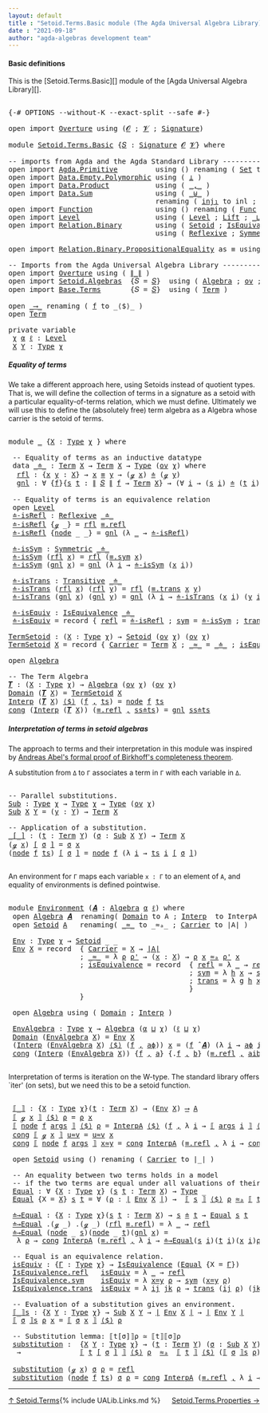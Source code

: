 ```yaml
---
layout: default
title : "Setoid.Terms.Basic module (The Agda Universal Algebra Library)"
date : "2021-09-18"
author: "agda-algebras development team"
---
```


#### <a id="basic-definitions">Basic definitions</a>

This is the [Setoid.Terms.Basic][] module of the [Agda Universal Algebra Library][].

<pre class="Agda">

<a id="314" class="Symbol">{-#</a> <a id="318" class="Keyword">OPTIONS</a> <a id="326" class="Pragma">--without-K</a> <a id="338" class="Pragma">--exact-split</a> <a id="352" class="Pragma">--safe</a> <a id="359" class="Symbol">#-}</a>

<a id="364" class="Keyword">open</a> <a id="369" class="Keyword">import</a> <a id="376" href="Overture.html" class="Module">Overture</a> <a id="385" class="Keyword">using</a> <a id="391" class="Symbol">(</a><a id="392" href="Overture.Signatures.html#645" class="Generalizable">𝓞</a> <a id="394" class="Symbol">;</a> <a id="396" href="Overture.Signatures.html#647" class="Generalizable">𝓥</a> <a id="398" class="Symbol">;</a> <a id="400" href="Overture.Signatures.html#3300" class="Function">Signature</a><a id="409" class="Symbol">)</a>

<a id="412" class="Keyword">module</a> <a id="419" href="Setoid.Terms.Basic.html" class="Module">Setoid.Terms.Basic</a> <a id="438" class="Symbol">{</a><a id="439" href="Setoid.Terms.Basic.html#439" class="Bound">𝑆</a> <a id="441" class="Symbol">:</a> <a id="443" href="Overture.Signatures.html#3300" class="Function">Signature</a> <a id="453" href="Overture.Signatures.html#645" class="Generalizable">𝓞</a> <a id="455" href="Overture.Signatures.html#647" class="Generalizable">𝓥</a><a id="456" class="Symbol">}</a> <a id="458" class="Keyword">where</a>

<a id="465" class="Comment">-- imports from Agda and the Agda Standard Library -------------------------------</a>
<a id="548" class="Keyword">open</a> <a id="553" class="Keyword">import</a> <a id="560" href="Agda.Primitive.html" class="Module">Agda.Primitive</a>         <a id="583" class="Keyword">using</a> <a id="589" class="Symbol">()</a> <a id="592" class="Keyword">renaming</a> <a id="601" class="Symbol">(</a> <a id="603" href="Agda.Primitive.html#326" class="Primitive">Set</a> <a id="607" class="Symbol">to</a> <a id="610" class="Primitive">Type</a> <a id="615" class="Symbol">)</a>
<a id="617" class="Keyword">open</a> <a id="622" class="Keyword">import</a> <a id="629" href="Data.Empty.Polymorphic.html" class="Module">Data.Empty.Polymorphic</a> <a id="652" class="Keyword">using</a> <a id="658" class="Symbol">(</a> <a id="660" href="Data.Empty.Polymorphic.html#331" class="Function">⊥</a> <a id="662" class="Symbol">)</a>
<a id="664" class="Keyword">open</a> <a id="669" class="Keyword">import</a> <a id="676" href="Data.Product.html" class="Module">Data.Product</a>           <a id="699" class="Keyword">using</a> <a id="705" class="Symbol">(</a> <a id="707" href="Agda.Builtin.Sigma.html#236" class="InductiveConstructor Operator">_,_</a> <a id="711" class="Symbol">)</a>
<a id="713" class="Keyword">open</a> <a id="718" class="Keyword">import</a> <a id="725" href="Data.Sum.html" class="Module">Data.Sum</a>               <a id="748" class="Keyword">using</a> <a id="754" class="Symbol">(</a> <a id="756" href="Data.Sum.Base.html#734" class="Datatype Operator">_⊎_</a> <a id="760" class="Symbol">)</a>
                                   <a id="797" class="Keyword">renaming</a> <a id="806" class="Symbol">(</a> <a id="808" href="Data.Sum.Base.html#784" class="InductiveConstructor">inj₁</a> <a id="813" class="Symbol">to</a> <a id="816" class="InductiveConstructor">inl</a> <a id="820" class="Symbol">;</a> <a id="822" href="Data.Sum.Base.html#809" class="InductiveConstructor">inj₂</a> <a id="827" class="Symbol">to</a> <a id="830" class="InductiveConstructor">inr</a> <a id="834" class="Symbol">)</a>
<a id="836" class="Keyword">open</a> <a id="841" class="Keyword">import</a> <a id="848" href="Function.html" class="Module">Function</a>               <a id="871" class="Keyword">using</a> <a id="877" class="Symbol">()</a> <a id="880" class="Keyword">renaming</a> <a id="889" class="Symbol">(</a> <a id="891" href="Function.Bundles.html#1868" class="Record">Func</a> <a id="896" class="Symbol">to</a> <a id="899" class="Record">_⟶_</a> <a id="903" class="Symbol">)</a>
<a id="905" class="Keyword">open</a> <a id="910" class="Keyword">import</a> <a id="917" href="Level.html" class="Module">Level</a>                  <a id="940" class="Keyword">using</a> <a id="946" class="Symbol">(</a> <a id="948" href="Agda.Primitive.html#597" class="Postulate">Level</a> <a id="954" class="Symbol">;</a> <a id="956" href="Level.html#400" class="Record">Lift</a> <a id="961" class="Symbol">;</a> <a id="963" href="Agda.Primitive.html#810" class="Primitive Operator">_⊔_</a> <a id="967" class="Symbol">)</a>
<a id="969" class="Keyword">open</a> <a id="974" class="Keyword">import</a> <a id="981" href="Relation.Binary.html" class="Module">Relation.Binary</a>        <a id="1004" class="Keyword">using</a> <a id="1010" class="Symbol">(</a> <a id="1012" href="Relation.Binary.Bundles.html#1009" class="Record">Setoid</a> <a id="1019" class="Symbol">;</a> <a id="1021" href="Relation.Binary.Structures.html#1522" class="Record">IsEquivalence</a> <a id="1035" class="Symbol">)</a>
                                   <a id="1072" class="Keyword">using</a> <a id="1078" class="Symbol">(</a> <a id="1080" href="Relation.Binary.Definitions.html#1339" class="Function">Reflexive</a> <a id="1090" class="Symbol">;</a> <a id="1092" href="Relation.Binary.Definitions.html#1498" class="Function">Symmetric</a> <a id="1102" class="Symbol">;</a> <a id="1104" href="Relation.Binary.Definitions.html#1978" class="Function">Transitive</a> <a id="1115" class="Symbol">)</a>

<a id="1118" class="Keyword">open</a> <a id="1123" class="Keyword">import</a> <a id="1130" href="Relation.Binary.PropositionalEquality.html" class="Module">Relation.Binary.PropositionalEquality</a> <a id="1168" class="Symbol">as</a> <a id="1171" class="Module">≡</a> <a id="1173" class="Keyword">using</a> <a id="1179" class="Symbol">(</a> <a id="1181" href="Agda.Builtin.Equality.html#151" class="Datatype Operator">_≡_</a> <a id="1185" class="Symbol">)</a>

<a id="1188" class="Comment">-- Imports from the Agda Universal Algebra Library -------------------------------</a>
<a id="1271" class="Keyword">open</a> <a id="1276" class="Keyword">import</a> <a id="1283" href="Overture.html" class="Module">Overture</a> <a id="1292" class="Keyword">using</a> <a id="1298" class="Symbol">(</a> <a id="1300" href="Overture.Basic.html#4364" class="Function Operator">∥_∥</a> <a id="1304" class="Symbol">)</a>
<a id="1306" class="Keyword">open</a> <a id="1311" class="Keyword">import</a> <a id="1318" href="Setoid.Algebras.html" class="Module">Setoid.Algebras</a>  <a id="1335" class="Symbol">{</a><a id="1336" class="Argument">𝑆</a> <a id="1338" class="Symbol">=</a> <a id="1340" href="Setoid.Terms.Basic.html#439" class="Bound">𝑆</a><a id="1341" class="Symbol">}</a>  <a id="1344" class="Keyword">using</a> <a id="1350" class="Symbol">(</a> <a id="1352" href="Setoid.Algebras.Basic.html#2837" class="Record">Algebra</a> <a id="1360" class="Symbol">;</a> <a id="1362" href="Setoid.Algebras.Basic.html#1068" class="Function">ov</a> <a id="1365" class="Symbol">;</a> <a id="1367" href="Setoid.Algebras.Basic.html#3776" class="Function Operator">_̂_</a><a id="1370" class="Symbol">)</a>
<a id="1372" class="Keyword">open</a> <a id="1377" class="Keyword">import</a> <a id="1384" href="Base.Terms.html" class="Module">Base.Terms</a>       <a id="1401" class="Symbol">{</a><a id="1402" class="Argument">𝑆</a> <a id="1404" class="Symbol">=</a> <a id="1406" href="Setoid.Terms.Basic.html#439" class="Bound">𝑆</a><a id="1407" class="Symbol">}</a>  <a id="1410" class="Keyword">using</a> <a id="1416" class="Symbol">(</a> <a id="1418" href="Base.Terms.Basic.html#2087" class="Datatype">Term</a> <a id="1423" class="Symbol">)</a>

<a id="1426" class="Keyword">open</a> <a id="1431" href="Setoid.Terms.Basic.html#899" class="Module">_⟶_</a> <a id="1435" class="Keyword">renaming</a> <a id="1444" class="Symbol">(</a> <a id="1446" href="Function.Bundles.html#1919" class="Field">f</a> <a id="1448" class="Symbol">to</a> <a id="1451" class="Field">_⟨$⟩_</a> <a id="1457" class="Symbol">)</a>
<a id="1459" class="Keyword">open</a> <a id="1464" href="Base.Terms.Basic.html#2087" class="Module">Term</a>

<a id="1470" class="Keyword">private</a> <a id="1478" class="Keyword">variable</a>
 <a id="1488" href="Setoid.Terms.Basic.html#1488" class="Generalizable">χ</a> <a id="1490" href="Setoid.Terms.Basic.html#1490" class="Generalizable">α</a> <a id="1492" href="Setoid.Terms.Basic.html#1492" class="Generalizable">ℓ</a> <a id="1494" class="Symbol">:</a> <a id="1496" href="Agda.Primitive.html#597" class="Postulate">Level</a>
 <a id="1503" href="Setoid.Terms.Basic.html#1503" class="Generalizable">X</a> <a id="1505" href="Setoid.Terms.Basic.html#1505" class="Generalizable">Y</a> <a id="1507" class="Symbol">:</a> <a id="1509" href="Setoid.Terms.Basic.html#610" class="Primitive">Type</a> <a id="1514" href="Setoid.Terms.Basic.html#1488" class="Generalizable">χ</a>
</pre>

##### <a id="equality-of-terms">Equality of terms</a>

We take a different approach here, using Setoids instead of quotient types.
That is, we will define the collection of terms in a signature as a setoid
with a particular equality-of-terms relation, which we must define.
Ultimately we will use this to define the (absolutely free) term algebra
as a Algebra whose carrier is the setoid of terms.

<pre class="Agda">

<a id="1941" class="Keyword">module</a> <a id="1948" href="Setoid.Terms.Basic.html#1948" class="Module">_</a> <a id="1950" class="Symbol">{</a><a id="1951" href="Setoid.Terms.Basic.html#1951" class="Bound">X</a> <a id="1953" class="Symbol">:</a> <a id="1955" href="Setoid.Terms.Basic.html#610" class="Primitive">Type</a> <a id="1960" href="Setoid.Terms.Basic.html#1488" class="Generalizable">χ</a> <a id="1962" class="Symbol">}</a> <a id="1964" class="Keyword">where</a>

 <a id="1972" class="Comment">-- Equality of terms as an inductive datatype</a>
 <a id="2019" class="Keyword">data</a> <a id="2024" href="Setoid.Terms.Basic.html#2024" class="Datatype Operator">_≐_</a> <a id="2028" class="Symbol">:</a> <a id="2030" href="Base.Terms.Basic.html#2087" class="Datatype">Term</a> <a id="2035" href="Setoid.Terms.Basic.html#1951" class="Bound">X</a> <a id="2037" class="Symbol">→</a> <a id="2039" href="Base.Terms.Basic.html#2087" class="Datatype">Term</a> <a id="2044" href="Setoid.Terms.Basic.html#1951" class="Bound">X</a> <a id="2046" class="Symbol">→</a> <a id="2048" href="Setoid.Terms.Basic.html#610" class="Primitive">Type</a> <a id="2053" class="Symbol">(</a><a id="2054" href="Setoid.Algebras.Basic.html#1068" class="Function">ov</a> <a id="2057" href="Setoid.Terms.Basic.html#1960" class="Bound">χ</a><a id="2058" class="Symbol">)</a> <a id="2060" class="Keyword">where</a>
  <a id="2068" href="Setoid.Terms.Basic.html#2068" class="InductiveConstructor">rfl</a> <a id="2072" class="Symbol">:</a> <a id="2074" class="Symbol">{</a><a id="2075" href="Setoid.Terms.Basic.html#2075" class="Bound">x</a> <a id="2077" href="Setoid.Terms.Basic.html#2077" class="Bound">y</a> <a id="2079" class="Symbol">:</a> <a id="2081" href="Setoid.Terms.Basic.html#1951" class="Bound">X</a><a id="2082" class="Symbol">}</a> <a id="2084" class="Symbol">→</a> <a id="2086" href="Setoid.Terms.Basic.html#2075" class="Bound">x</a> <a id="2088" href="Agda.Builtin.Equality.html#151" class="Datatype Operator">≡</a> <a id="2090" href="Setoid.Terms.Basic.html#2077" class="Bound">y</a> <a id="2092" class="Symbol">→</a> <a id="2094" class="Symbol">(</a><a id="2095" href="Base.Terms.Basic.html#2128" class="InductiveConstructor">ℊ</a> <a id="2097" href="Setoid.Terms.Basic.html#2075" class="Bound">x</a><a id="2098" class="Symbol">)</a> <a id="2100" href="Setoid.Terms.Basic.html#2024" class="Datatype Operator">≐</a> <a id="2102" class="Symbol">(</a><a id="2103" href="Base.Terms.Basic.html#2128" class="InductiveConstructor">ℊ</a> <a id="2105" href="Setoid.Terms.Basic.html#2077" class="Bound">y</a><a id="2106" class="Symbol">)</a>
  <a id="2110" href="Setoid.Terms.Basic.html#2110" class="InductiveConstructor">gnl</a> <a id="2114" class="Symbol">:</a> <a id="2116" class="Symbol">∀</a> <a id="2118" class="Symbol">{</a><a id="2119" href="Setoid.Terms.Basic.html#2119" class="Bound">f</a><a id="2120" class="Symbol">}{</a><a id="2122" href="Setoid.Terms.Basic.html#2122" class="Bound">s</a> <a id="2124" href="Setoid.Terms.Basic.html#2124" class="Bound">t</a> <a id="2126" class="Symbol">:</a> <a id="2128" href="Overture.Basic.html#4364" class="Function Operator">∥</a> <a id="2130" href="Setoid.Terms.Basic.html#439" class="Bound">𝑆</a> <a id="2132" href="Overture.Basic.html#4364" class="Function Operator">∥</a> <a id="2134" href="Setoid.Terms.Basic.html#2119" class="Bound">f</a> <a id="2136" class="Symbol">→</a> <a id="2138" href="Base.Terms.Basic.html#2087" class="Datatype">Term</a> <a id="2143" href="Setoid.Terms.Basic.html#1951" class="Bound">X</a><a id="2144" class="Symbol">}</a> <a id="2146" class="Symbol">→</a> <a id="2148" class="Symbol">(∀</a> <a id="2151" href="Setoid.Terms.Basic.html#2151" class="Bound">i</a> <a id="2153" class="Symbol">→</a> <a id="2155" class="Symbol">(</a><a id="2156" href="Setoid.Terms.Basic.html#2122" class="Bound">s</a> <a id="2158" href="Setoid.Terms.Basic.html#2151" class="Bound">i</a><a id="2159" class="Symbol">)</a> <a id="2161" href="Setoid.Terms.Basic.html#2024" class="Datatype Operator">≐</a> <a id="2163" class="Symbol">(</a><a id="2164" href="Setoid.Terms.Basic.html#2124" class="Bound">t</a> <a id="2166" href="Setoid.Terms.Basic.html#2151" class="Bound">i</a><a id="2167" class="Symbol">))</a> <a id="2170" class="Symbol">→</a> <a id="2172" class="Symbol">(</a><a id="2173" href="Base.Terms.Basic.html#2170" class="InductiveConstructor">node</a> <a id="2178" href="Setoid.Terms.Basic.html#2119" class="Bound">f</a> <a id="2180" href="Setoid.Terms.Basic.html#2122" class="Bound">s</a><a id="2181" class="Symbol">)</a> <a id="2183" href="Setoid.Terms.Basic.html#2024" class="Datatype Operator">≐</a> <a id="2185" class="Symbol">(</a><a id="2186" href="Base.Terms.Basic.html#2170" class="InductiveConstructor">node</a> <a id="2191" href="Setoid.Terms.Basic.html#2119" class="Bound">f</a> <a id="2193" href="Setoid.Terms.Basic.html#2124" class="Bound">t</a><a id="2194" class="Symbol">)</a>

 <a id="2198" class="Comment">-- Equality of terms is an equivalence relation</a>
 <a id="2247" class="Keyword">open</a> <a id="2252" href="Level.html" class="Module">Level</a>
 <a id="2259" href="Setoid.Terms.Basic.html#2259" class="Function">≐-isRefl</a> <a id="2268" class="Symbol">:</a> <a id="2270" href="Relation.Binary.Definitions.html#1339" class="Function">Reflexive</a> <a id="2280" href="Setoid.Terms.Basic.html#2024" class="Datatype Operator">_≐_</a>
 <a id="2285" href="Setoid.Terms.Basic.html#2259" class="Function">≐-isRefl</a> <a id="2294" class="Symbol">{</a><a id="2295" href="Base.Terms.Basic.html#2128" class="InductiveConstructor">ℊ</a> <a id="2297" class="Symbol">_}</a> <a id="2300" class="Symbol">=</a> <a id="2302" href="Setoid.Terms.Basic.html#2068" class="InductiveConstructor">rfl</a> <a id="2306" href="Agda.Builtin.Equality.html#208" class="InductiveConstructor">≡.refl</a>
 <a id="2314" href="Setoid.Terms.Basic.html#2259" class="Function">≐-isRefl</a> <a id="2323" class="Symbol">{</a><a id="2324" href="Base.Terms.Basic.html#2170" class="InductiveConstructor">node</a> <a id="2329" class="Symbol">_</a> <a id="2331" class="Symbol">_}</a> <a id="2334" class="Symbol">=</a> <a id="2336" href="Setoid.Terms.Basic.html#2110" class="InductiveConstructor">gnl</a> <a id="2340" class="Symbol">(λ</a> <a id="2343" href="Setoid.Terms.Basic.html#2343" class="Bound">_</a> <a id="2345" class="Symbol">→</a> <a id="2347" href="Setoid.Terms.Basic.html#2259" class="Function">≐-isRefl</a><a id="2355" class="Symbol">)</a>

 <a id="2359" href="Setoid.Terms.Basic.html#2359" class="Function">≐-isSym</a> <a id="2367" class="Symbol">:</a> <a id="2369" href="Relation.Binary.Definitions.html#1498" class="Function">Symmetric</a> <a id="2379" href="Setoid.Terms.Basic.html#2024" class="Datatype Operator">_≐_</a>
 <a id="2384" href="Setoid.Terms.Basic.html#2359" class="Function">≐-isSym</a> <a id="2392" class="Symbol">(</a><a id="2393" href="Setoid.Terms.Basic.html#2068" class="InductiveConstructor">rfl</a> <a id="2397" href="Setoid.Terms.Basic.html#2397" class="Bound">x</a><a id="2398" class="Symbol">)</a> <a id="2400" class="Symbol">=</a> <a id="2402" href="Setoid.Terms.Basic.html#2068" class="InductiveConstructor">rfl</a> <a id="2406" class="Symbol">(</a><a id="2407" href="Relation.Binary.PropositionalEquality.Core.html#1684" class="Function">≡.sym</a> <a id="2413" href="Setoid.Terms.Basic.html#2397" class="Bound">x</a><a id="2414" class="Symbol">)</a>
 <a id="2417" href="Setoid.Terms.Basic.html#2359" class="Function">≐-isSym</a> <a id="2425" class="Symbol">(</a><a id="2426" href="Setoid.Terms.Basic.html#2110" class="InductiveConstructor">gnl</a> <a id="2430" href="Setoid.Terms.Basic.html#2430" class="Bound">x</a><a id="2431" class="Symbol">)</a> <a id="2433" class="Symbol">=</a> <a id="2435" href="Setoid.Terms.Basic.html#2110" class="InductiveConstructor">gnl</a> <a id="2439" class="Symbol">(λ</a> <a id="2442" href="Setoid.Terms.Basic.html#2442" class="Bound">i</a> <a id="2444" class="Symbol">→</a> <a id="2446" href="Setoid.Terms.Basic.html#2359" class="Function">≐-isSym</a> <a id="2454" class="Symbol">(</a><a id="2455" href="Setoid.Terms.Basic.html#2430" class="Bound">x</a> <a id="2457" href="Setoid.Terms.Basic.html#2442" class="Bound">i</a><a id="2458" class="Symbol">))</a>

 <a id="2463" href="Setoid.Terms.Basic.html#2463" class="Function">≐-isTrans</a> <a id="2473" class="Symbol">:</a> <a id="2475" href="Relation.Binary.Definitions.html#1978" class="Function">Transitive</a> <a id="2486" href="Setoid.Terms.Basic.html#2024" class="Datatype Operator">_≐_</a>
 <a id="2491" href="Setoid.Terms.Basic.html#2463" class="Function">≐-isTrans</a> <a id="2501" class="Symbol">(</a><a id="2502" href="Setoid.Terms.Basic.html#2068" class="InductiveConstructor">rfl</a> <a id="2506" href="Setoid.Terms.Basic.html#2506" class="Bound">x</a><a id="2507" class="Symbol">)</a> <a id="2509" class="Symbol">(</a><a id="2510" href="Setoid.Terms.Basic.html#2068" class="InductiveConstructor">rfl</a> <a id="2514" href="Setoid.Terms.Basic.html#2514" class="Bound">y</a><a id="2515" class="Symbol">)</a> <a id="2517" class="Symbol">=</a> <a id="2519" href="Setoid.Terms.Basic.html#2068" class="InductiveConstructor">rfl</a> <a id="2523" class="Symbol">(</a><a id="2524" href="Relation.Binary.PropositionalEquality.Core.html#1729" class="Function">≡.trans</a> <a id="2532" href="Setoid.Terms.Basic.html#2506" class="Bound">x</a> <a id="2534" href="Setoid.Terms.Basic.html#2514" class="Bound">y</a><a id="2535" class="Symbol">)</a>
 <a id="2538" href="Setoid.Terms.Basic.html#2463" class="Function">≐-isTrans</a> <a id="2548" class="Symbol">(</a><a id="2549" href="Setoid.Terms.Basic.html#2110" class="InductiveConstructor">gnl</a> <a id="2553" href="Setoid.Terms.Basic.html#2553" class="Bound">x</a><a id="2554" class="Symbol">)</a> <a id="2556" class="Symbol">(</a><a id="2557" href="Setoid.Terms.Basic.html#2110" class="InductiveConstructor">gnl</a> <a id="2561" href="Setoid.Terms.Basic.html#2561" class="Bound">y</a><a id="2562" class="Symbol">)</a> <a id="2564" class="Symbol">=</a> <a id="2566" href="Setoid.Terms.Basic.html#2110" class="InductiveConstructor">gnl</a> <a id="2570" class="Symbol">(λ</a> <a id="2573" href="Setoid.Terms.Basic.html#2573" class="Bound">i</a> <a id="2575" class="Symbol">→</a> <a id="2577" href="Setoid.Terms.Basic.html#2463" class="Function">≐-isTrans</a> <a id="2587" class="Symbol">(</a><a id="2588" href="Setoid.Terms.Basic.html#2553" class="Bound">x</a> <a id="2590" href="Setoid.Terms.Basic.html#2573" class="Bound">i</a><a id="2591" class="Symbol">)</a> <a id="2593" class="Symbol">(</a><a id="2594" href="Setoid.Terms.Basic.html#2561" class="Bound">y</a> <a id="2596" href="Setoid.Terms.Basic.html#2573" class="Bound">i</a><a id="2597" class="Symbol">))</a>

 <a id="2602" href="Setoid.Terms.Basic.html#2602" class="Function">≐-isEquiv</a> <a id="2612" class="Symbol">:</a> <a id="2614" href="Relation.Binary.Structures.html#1522" class="Record">IsEquivalence</a> <a id="2628" href="Setoid.Terms.Basic.html#2024" class="Datatype Operator">_≐_</a>
 <a id="2633" href="Setoid.Terms.Basic.html#2602" class="Function">≐-isEquiv</a> <a id="2643" class="Symbol">=</a> <a id="2645" class="Keyword">record</a> <a id="2652" class="Symbol">{</a> <a id="2654" href="Relation.Binary.Structures.html#1568" class="Field">refl</a> <a id="2659" class="Symbol">=</a> <a id="2661" href="Setoid.Terms.Basic.html#2259" class="Function">≐-isRefl</a> <a id="2670" class="Symbol">;</a> <a id="2672" href="Relation.Binary.Structures.html#1594" class="Field">sym</a> <a id="2676" class="Symbol">=</a> <a id="2678" href="Setoid.Terms.Basic.html#2359" class="Function">≐-isSym</a> <a id="2686" class="Symbol">;</a> <a id="2688" href="Relation.Binary.Structures.html#1620" class="Field">trans</a> <a id="2694" class="Symbol">=</a> <a id="2696" href="Setoid.Terms.Basic.html#2463" class="Function">≐-isTrans</a> <a id="2706" class="Symbol">}</a>

<a id="TermSetoid"></a><a id="2709" href="Setoid.Terms.Basic.html#2709" class="Function">TermSetoid</a> <a id="2720" class="Symbol">:</a> <a id="2722" class="Symbol">(</a><a id="2723" href="Setoid.Terms.Basic.html#2723" class="Bound">X</a> <a id="2725" class="Symbol">:</a> <a id="2727" href="Setoid.Terms.Basic.html#610" class="Primitive">Type</a> <a id="2732" href="Setoid.Terms.Basic.html#1488" class="Generalizable">χ</a><a id="2733" class="Symbol">)</a> <a id="2735" class="Symbol">→</a> <a id="2737" href="Relation.Binary.Bundles.html#1009" class="Record">Setoid</a> <a id="2744" class="Symbol">(</a><a id="2745" href="Setoid.Algebras.Basic.html#1068" class="Function">ov</a> <a id="2748" href="Setoid.Terms.Basic.html#1488" class="Generalizable">χ</a><a id="2749" class="Symbol">)</a> <a id="2751" class="Symbol">(</a><a id="2752" href="Setoid.Algebras.Basic.html#1068" class="Function">ov</a> <a id="2755" href="Setoid.Terms.Basic.html#1488" class="Generalizable">χ</a><a id="2756" class="Symbol">)</a>
<a id="2758" href="Setoid.Terms.Basic.html#2709" class="Function">TermSetoid</a> <a id="2769" href="Setoid.Terms.Basic.html#2769" class="Bound">X</a> <a id="2771" class="Symbol">=</a> <a id="2773" class="Keyword">record</a> <a id="2780" class="Symbol">{</a> <a id="2782" href="Relation.Binary.Bundles.html#1072" class="Field">Carrier</a> <a id="2790" class="Symbol">=</a> <a id="2792" href="Base.Terms.Basic.html#2087" class="Datatype">Term</a> <a id="2797" href="Setoid.Terms.Basic.html#2769" class="Bound">X</a> <a id="2799" class="Symbol">;</a> <a id="2801" href="Relation.Binary.Bundles.html#1098" class="Field Operator">_≈_</a> <a id="2805" class="Symbol">=</a> <a id="2807" href="Setoid.Terms.Basic.html#2024" class="Datatype Operator">_≐_</a> <a id="2811" class="Symbol">;</a> <a id="2813" href="Relation.Binary.Bundles.html#1132" class="Field">isEquivalence</a> <a id="2827" class="Symbol">=</a> <a id="2829" href="Setoid.Terms.Basic.html#2602" class="Function">≐-isEquiv</a> <a id="2839" class="Symbol">}</a>

<a id="2842" class="Keyword">open</a> <a id="2847" href="Setoid.Algebras.Basic.html#2837" class="Module">Algebra</a>

<a id="2856" class="Comment">-- The Term Algebra</a>
<a id="𝑻"></a><a id="2876" href="Setoid.Terms.Basic.html#2876" class="Function">𝑻</a> <a id="2878" class="Symbol">:</a> <a id="2880" class="Symbol">(</a><a id="2881" href="Setoid.Terms.Basic.html#2881" class="Bound">X</a> <a id="2883" class="Symbol">:</a> <a id="2885" href="Setoid.Terms.Basic.html#610" class="Primitive">Type</a> <a id="2890" href="Setoid.Terms.Basic.html#1488" class="Generalizable">χ</a><a id="2891" class="Symbol">)</a> <a id="2893" class="Symbol">→</a> <a id="2895" href="Setoid.Algebras.Basic.html#2837" class="Record">Algebra</a> <a id="2903" class="Symbol">(</a><a id="2904" href="Setoid.Algebras.Basic.html#1068" class="Function">ov</a> <a id="2907" href="Setoid.Terms.Basic.html#1488" class="Generalizable">χ</a><a id="2908" class="Symbol">)</a> <a id="2910" class="Symbol">(</a><a id="2911" href="Setoid.Algebras.Basic.html#1068" class="Function">ov</a> <a id="2914" href="Setoid.Terms.Basic.html#1488" class="Generalizable">χ</a><a id="2915" class="Symbol">)</a>
<a id="2917" href="Setoid.Algebras.Basic.html#2894" class="Field">Domain</a> <a id="2924" class="Symbol">(</a><a id="2925" href="Setoid.Terms.Basic.html#2876" class="Function">𝑻</a> <a id="2927" href="Setoid.Terms.Basic.html#2927" class="Bound">X</a><a id="2928" class="Symbol">)</a> <a id="2930" class="Symbol">=</a> <a id="2932" href="Setoid.Terms.Basic.html#2709" class="Function">TermSetoid</a> <a id="2943" href="Setoid.Terms.Basic.html#2927" class="Bound">X</a>
<a id="2945" href="Setoid.Algebras.Basic.html#2916" class="Field">Interp</a> <a id="2952" class="Symbol">(</a><a id="2953" href="Setoid.Terms.Basic.html#2876" class="Function">𝑻</a> <a id="2955" href="Setoid.Terms.Basic.html#2955" class="Bound">X</a><a id="2956" class="Symbol">)</a> <a id="2958" href="Setoid.Terms.Basic.html#1451" class="Field Operator">⟨$⟩</a> <a id="2962" class="Symbol">(</a><a id="2963" href="Setoid.Terms.Basic.html#2963" class="Bound">f</a> <a id="2965" href="Agda.Builtin.Sigma.html#236" class="InductiveConstructor Operator">,</a> <a id="2967" href="Setoid.Terms.Basic.html#2967" class="Bound">ts</a><a id="2969" class="Symbol">)</a> <a id="2971" class="Symbol">=</a> <a id="2973" href="Base.Terms.Basic.html#2170" class="InductiveConstructor">node</a> <a id="2978" href="Setoid.Terms.Basic.html#2963" class="Bound">f</a> <a id="2980" href="Setoid.Terms.Basic.html#2967" class="Bound">ts</a>
<a id="2983" href="Function.Bundles.html#1938" class="Field">cong</a> <a id="2988" class="Symbol">(</a><a id="2989" href="Setoid.Algebras.Basic.html#2916" class="Field">Interp</a> <a id="2996" class="Symbol">(</a><a id="2997" href="Setoid.Terms.Basic.html#2876" class="Function">𝑻</a> <a id="2999" href="Setoid.Terms.Basic.html#2999" class="Bound">X</a><a id="3000" class="Symbol">))</a> <a id="3003" class="Symbol">(</a><a id="3004" href="Agda.Builtin.Equality.html#208" class="InductiveConstructor">≡.refl</a> <a id="3011" href="Agda.Builtin.Sigma.html#236" class="InductiveConstructor Operator">,</a> <a id="3013" href="Setoid.Terms.Basic.html#3013" class="Bound">ss≐ts</a><a id="3018" class="Symbol">)</a> <a id="3020" class="Symbol">=</a> <a id="3022" href="Setoid.Terms.Basic.html#2110" class="InductiveConstructor">gnl</a> <a id="3026" href="Setoid.Terms.Basic.html#3013" class="Bound">ss≐ts</a>
</pre>


##### <a id="interpretation-of-terms-in-setoid-algebras">Interpretation of terms in setoid algebras</a>

The approach to terms and their interpretation in this module was inspired by
[Andreas Abel's formal proof of Birkhoff's completeness theorem](http://www.cse.chalmers.se/~abela/agda/MultiSortedAlgebra.pdf).

A substitution from `Δ` to `Γ` associates a term in `Γ` with each variable in `Δ`.

<pre class="Agda">

<a id="3456" class="Comment">-- Parallel substitutions.</a>
<a id="Sub"></a><a id="3483" href="Setoid.Terms.Basic.html#3483" class="Function">Sub</a> <a id="3487" class="Symbol">:</a> <a id="3489" href="Setoid.Terms.Basic.html#610" class="Primitive">Type</a> <a id="3494" href="Setoid.Terms.Basic.html#1488" class="Generalizable">χ</a> <a id="3496" class="Symbol">→</a> <a id="3498" href="Setoid.Terms.Basic.html#610" class="Primitive">Type</a> <a id="3503" href="Setoid.Terms.Basic.html#1488" class="Generalizable">χ</a> <a id="3505" class="Symbol">→</a> <a id="3507" href="Setoid.Terms.Basic.html#610" class="Primitive">Type</a> <a id="3512" class="Symbol">(</a><a id="3513" href="Setoid.Algebras.Basic.html#1068" class="Function">ov</a> <a id="3516" href="Setoid.Terms.Basic.html#1488" class="Generalizable">χ</a><a id="3517" class="Symbol">)</a>
<a id="3519" href="Setoid.Terms.Basic.html#3483" class="Function">Sub</a> <a id="3523" href="Setoid.Terms.Basic.html#3523" class="Bound">X</a> <a id="3525" href="Setoid.Terms.Basic.html#3525" class="Bound">Y</a> <a id="3527" class="Symbol">=</a> <a id="3529" class="Symbol">(</a><a id="3530" href="Setoid.Terms.Basic.html#3530" class="Bound">y</a> <a id="3532" class="Symbol">:</a> <a id="3534" href="Setoid.Terms.Basic.html#3525" class="Bound">Y</a><a id="3535" class="Symbol">)</a> <a id="3537" class="Symbol">→</a> <a id="3539" href="Base.Terms.Basic.html#2087" class="Datatype">Term</a> <a id="3544" href="Setoid.Terms.Basic.html#3523" class="Bound">X</a>

<a id="3547" class="Comment">-- Application of a substitution.</a>
<a id="_[_]"></a><a id="3581" href="Setoid.Terms.Basic.html#3581" class="Function Operator">_[_]</a> <a id="3586" class="Symbol">:</a> <a id="3588" class="Symbol">(</a><a id="3589" href="Setoid.Terms.Basic.html#3589" class="Bound">t</a> <a id="3591" class="Symbol">:</a> <a id="3593" href="Base.Terms.Basic.html#2087" class="Datatype">Term</a> <a id="3598" href="Setoid.Terms.Basic.html#1505" class="Generalizable">Y</a><a id="3599" class="Symbol">)</a> <a id="3601" class="Symbol">(</a><a id="3602" href="Setoid.Terms.Basic.html#3602" class="Bound">σ</a> <a id="3604" class="Symbol">:</a> <a id="3606" href="Setoid.Terms.Basic.html#3483" class="Function">Sub</a> <a id="3610" href="Setoid.Terms.Basic.html#1503" class="Generalizable">X</a> <a id="3612" href="Setoid.Terms.Basic.html#1505" class="Generalizable">Y</a><a id="3613" class="Symbol">)</a> <a id="3615" class="Symbol">→</a> <a id="3617" href="Base.Terms.Basic.html#2087" class="Datatype">Term</a> <a id="3622" href="Setoid.Terms.Basic.html#1503" class="Generalizable">X</a>
<a id="3624" class="Symbol">(</a><a id="3625" href="Base.Terms.Basic.html#2128" class="InductiveConstructor">ℊ</a> <a id="3627" href="Setoid.Terms.Basic.html#3627" class="Bound">x</a><a id="3628" class="Symbol">)</a> <a id="3630" href="Setoid.Terms.Basic.html#3581" class="Function Operator">[</a> <a id="3632" href="Setoid.Terms.Basic.html#3632" class="Bound">σ</a> <a id="3634" href="Setoid.Terms.Basic.html#3581" class="Function Operator">]</a> <a id="3636" class="Symbol">=</a> <a id="3638" href="Setoid.Terms.Basic.html#3632" class="Bound">σ</a> <a id="3640" href="Setoid.Terms.Basic.html#3627" class="Bound">x</a>
<a id="3642" class="Symbol">(</a><a id="3643" href="Base.Terms.Basic.html#2170" class="InductiveConstructor">node</a> <a id="3648" href="Setoid.Terms.Basic.html#3648" class="Bound">f</a> <a id="3650" href="Setoid.Terms.Basic.html#3650" class="Bound">ts</a><a id="3652" class="Symbol">)</a> <a id="3654" href="Setoid.Terms.Basic.html#3581" class="Function Operator">[</a> <a id="3656" href="Setoid.Terms.Basic.html#3656" class="Bound">σ</a> <a id="3658" href="Setoid.Terms.Basic.html#3581" class="Function Operator">]</a> <a id="3660" class="Symbol">=</a> <a id="3662" href="Base.Terms.Basic.html#2170" class="InductiveConstructor">node</a> <a id="3667" href="Setoid.Terms.Basic.html#3648" class="Bound">f</a> <a id="3669" class="Symbol">(λ</a> <a id="3672" href="Setoid.Terms.Basic.html#3672" class="Bound">i</a> <a id="3674" class="Symbol">→</a> <a id="3676" href="Setoid.Terms.Basic.html#3650" class="Bound">ts</a> <a id="3679" href="Setoid.Terms.Basic.html#3672" class="Bound">i</a> <a id="3681" href="Setoid.Terms.Basic.html#3581" class="Function Operator">[</a> <a id="3683" href="Setoid.Terms.Basic.html#3656" class="Bound">σ</a> <a id="3685" href="Setoid.Terms.Basic.html#3581" class="Function Operator">]</a><a id="3686" class="Symbol">)</a>

</pre>

An environment for `Γ` maps each variable `x : Γ` to an element of `A`, and equality of environments is defined pointwise.

<pre class="Agda">

<a id="3839" class="Keyword">module</a> <a id="Environment"></a><a id="3846" href="Setoid.Terms.Basic.html#3846" class="Module">Environment</a> <a id="3858" class="Symbol">(</a><a id="3859" href="Setoid.Terms.Basic.html#3859" class="Bound">𝑨</a> <a id="3861" class="Symbol">:</a> <a id="3863" href="Setoid.Algebras.Basic.html#2837" class="Record">Algebra</a> <a id="3871" href="Setoid.Terms.Basic.html#1490" class="Generalizable">α</a> <a id="3873" href="Setoid.Terms.Basic.html#1492" class="Generalizable">ℓ</a><a id="3874" class="Symbol">)</a> <a id="3876" class="Keyword">where</a>
 <a id="3883" class="Keyword">open</a> <a id="3888" href="Setoid.Algebras.Basic.html#2837" class="Module">Algebra</a> <a id="3896" href="Setoid.Terms.Basic.html#3859" class="Bound">𝑨</a>  <a id="3899" class="Keyword">renaming</a><a id="3907" class="Symbol">(</a> <a id="3909" href="Setoid.Algebras.Basic.html#2894" class="Field">Domain</a> <a id="3916" class="Symbol">to</a> <a id="3919" class="Field">A</a> <a id="3921" class="Symbol">;</a> <a id="3923" href="Setoid.Algebras.Basic.html#2916" class="Field">Interp</a>  <a id="3931" class="Symbol">to</a> <a id="3934" class="Field">InterpA</a> <a id="3942" class="Symbol">)</a>  <a id="3945" class="Keyword">using</a><a id="3950" class="Symbol">()</a>
 <a id="3954" class="Keyword">open</a> <a id="3959" href="Relation.Binary.Bundles.html#1009" class="Module">Setoid</a> <a id="3966" href="Setoid.Terms.Basic.html#3919" class="Field">A</a>   <a id="3970" class="Keyword">renaming</a><a id="3978" class="Symbol">(</a> <a id="3980" href="Relation.Binary.Bundles.html#1098" class="Field Operator">_≈_</a> <a id="3984" class="Symbol">to</a> <a id="3987" class="Field Operator">_≈ₐ_</a> <a id="3992" class="Symbol">;</a> <a id="3994" href="Relation.Binary.Bundles.html#1072" class="Field">Carrier</a> <a id="4002" class="Symbol">to</a> <a id="4005" class="Field">∣A∣</a> <a id="4009" class="Symbol">)</a>      <a id="4016" class="Keyword">using</a><a id="4021" class="Symbol">(</a> <a id="4023" href="Relation.Binary.Structures.html#1568" class="Function">refl</a> <a id="4028" class="Symbol">;</a> <a id="4030" href="Relation.Binary.Structures.html#1594" class="Function">sym</a> <a id="4034" class="Symbol">;</a> <a id="4036" href="Relation.Binary.Structures.html#1620" class="Function">trans</a> <a id="4042" class="Symbol">)</a>

 <a id="Environment.Env"></a><a id="4046" href="Setoid.Terms.Basic.html#4046" class="Function">Env</a> <a id="4050" class="Symbol">:</a> <a id="4052" href="Setoid.Terms.Basic.html#610" class="Primitive">Type</a> <a id="4057" href="Setoid.Terms.Basic.html#1488" class="Generalizable">χ</a> <a id="4059" class="Symbol">→</a> <a id="4061" href="Relation.Binary.Bundles.html#1009" class="Record">Setoid</a> <a id="4068" class="Symbol">_</a> <a id="4070" class="Symbol">_</a>
 <a id="4073" href="Setoid.Terms.Basic.html#4046" class="Function">Env</a> <a id="4077" href="Setoid.Terms.Basic.html#4077" class="Bound">X</a> <a id="4079" class="Symbol">=</a> <a id="4081" class="Keyword">record</a>  <a id="4089" class="Symbol">{</a> <a id="4091" href="Relation.Binary.Bundles.html#1072" class="Field">Carrier</a> <a id="4099" class="Symbol">=</a> <a id="4101" href="Setoid.Terms.Basic.html#4077" class="Bound">X</a> <a id="4103" class="Symbol">→</a> <a id="4105" href="Setoid.Terms.Basic.html#4005" class="Function">∣A∣</a>
                 <a id="4126" class="Symbol">;</a> <a id="4128" href="Relation.Binary.Bundles.html#1098" class="Field Operator">_≈_</a> <a id="4132" class="Symbol">=</a> <a id="4134" class="Symbol">λ</a> <a id="4136" href="Setoid.Terms.Basic.html#4136" class="Bound">ρ</a> <a id="4138" href="Setoid.Terms.Basic.html#4138" class="Bound">ρ&#39;</a> <a id="4141" class="Symbol">→</a> <a id="4143" class="Symbol">(</a><a id="4144" href="Setoid.Terms.Basic.html#4144" class="Bound">x</a> <a id="4146" class="Symbol">:</a> <a id="4148" href="Setoid.Terms.Basic.html#4077" class="Bound">X</a><a id="4149" class="Symbol">)</a> <a id="4151" class="Symbol">→</a> <a id="4153" href="Setoid.Terms.Basic.html#4136" class="Bound">ρ</a> <a id="4155" href="Setoid.Terms.Basic.html#4144" class="Bound">x</a> <a id="4157" href="Setoid.Terms.Basic.html#3987" class="Function Operator">≈ₐ</a> <a id="4160" href="Setoid.Terms.Basic.html#4138" class="Bound">ρ&#39;</a> <a id="4163" href="Setoid.Terms.Basic.html#4144" class="Bound">x</a>
                 <a id="4182" class="Symbol">;</a> <a id="4184" href="Relation.Binary.Bundles.html#1132" class="Field">isEquivalence</a> <a id="4198" class="Symbol">=</a> <a id="4200" class="Keyword">record</a>  <a id="4208" class="Symbol">{</a> <a id="4210" href="Relation.Binary.Structures.html#1568" class="Field">refl</a> <a id="4215" class="Symbol">=</a> <a id="4217" class="Symbol">λ</a> <a id="4219" href="Setoid.Terms.Basic.html#4219" class="Bound">_</a> <a id="4221" class="Symbol">→</a> <a id="4223" href="Relation.Binary.Structures.html#1568" class="Function">refl</a>
                                           <a id="4271" class="Symbol">;</a> <a id="4273" href="Relation.Binary.Structures.html#1594" class="Field">sym</a> <a id="4277" class="Symbol">=</a> <a id="4279" class="Symbol">λ</a> <a id="4281" href="Setoid.Terms.Basic.html#4281" class="Bound">h</a> <a id="4283" href="Setoid.Terms.Basic.html#4283" class="Bound">x</a> <a id="4285" class="Symbol">→</a> <a id="4287" href="Relation.Binary.Structures.html#1594" class="Function">sym</a> <a id="4291" class="Symbol">(</a><a id="4292" href="Setoid.Terms.Basic.html#4281" class="Bound">h</a> <a id="4294" href="Setoid.Terms.Basic.html#4283" class="Bound">x</a><a id="4295" class="Symbol">)</a>
                                           <a id="4340" class="Symbol">;</a> <a id="4342" href="Relation.Binary.Structures.html#1620" class="Field">trans</a> <a id="4348" class="Symbol">=</a> <a id="4350" class="Symbol">λ</a> <a id="4352" href="Setoid.Terms.Basic.html#4352" class="Bound">g</a> <a id="4354" href="Setoid.Terms.Basic.html#4354" class="Bound">h</a> <a id="4356" href="Setoid.Terms.Basic.html#4356" class="Bound">x</a> <a id="4358" class="Symbol">→</a> <a id="4360" href="Relation.Binary.Structures.html#1620" class="Function">trans</a> <a id="4366" class="Symbol">(</a><a id="4367" href="Setoid.Terms.Basic.html#4352" class="Bound">g</a> <a id="4369" href="Setoid.Terms.Basic.html#4356" class="Bound">x</a><a id="4370" class="Symbol">)</a> <a id="4372" class="Symbol">(</a><a id="4373" href="Setoid.Terms.Basic.html#4354" class="Bound">h</a> <a id="4375" href="Setoid.Terms.Basic.html#4356" class="Bound">x</a><a id="4376" class="Symbol">)</a>
                                           <a id="4421" class="Symbol">}</a>
                 <a id="4440" class="Symbol">}</a>

 <a id="4444" class="Keyword">open</a> <a id="4449" href="Setoid.Algebras.Basic.html#2837" class="Module">Algebra</a> <a id="4457" class="Keyword">using</a> <a id="4463" class="Symbol">(</a> <a id="4465" href="Setoid.Algebras.Basic.html#2894" class="Field">Domain</a> <a id="4472" class="Symbol">;</a> <a id="4474" href="Setoid.Algebras.Basic.html#2916" class="Field">Interp</a> <a id="4481" class="Symbol">)</a>

 <a id="Environment.EnvAlgebra"></a><a id="4485" href="Setoid.Terms.Basic.html#4485" class="Function">EnvAlgebra</a> <a id="4496" class="Symbol">:</a> <a id="4498" href="Setoid.Terms.Basic.html#610" class="Primitive">Type</a> <a id="4503" href="Setoid.Terms.Basic.html#1488" class="Generalizable">χ</a> <a id="4505" class="Symbol">→</a> <a id="4507" href="Setoid.Algebras.Basic.html#2837" class="Record">Algebra</a> <a id="4515" class="Symbol">(</a><a id="4516" href="Setoid.Terms.Basic.html#3871" class="Bound">α</a> <a id="4518" href="Agda.Primitive.html#810" class="Primitive Operator">⊔</a> <a id="4520" href="Setoid.Terms.Basic.html#1488" class="Generalizable">χ</a><a id="4521" class="Symbol">)</a> <a id="4523" class="Symbol">(</a><a id="4524" href="Setoid.Terms.Basic.html#3873" class="Bound">ℓ</a> <a id="4526" href="Agda.Primitive.html#810" class="Primitive Operator">⊔</a> <a id="4528" href="Setoid.Terms.Basic.html#1488" class="Generalizable">χ</a><a id="4529" class="Symbol">)</a>
 <a id="4532" href="Setoid.Algebras.Basic.html#2894" class="Field">Domain</a> <a id="4539" class="Symbol">(</a><a id="4540" href="Setoid.Terms.Basic.html#4485" class="Function">EnvAlgebra</a> <a id="4551" href="Setoid.Terms.Basic.html#4551" class="Bound">X</a><a id="4552" class="Symbol">)</a> <a id="4554" class="Symbol">=</a> <a id="4556" href="Setoid.Terms.Basic.html#4046" class="Function">Env</a> <a id="4560" href="Setoid.Terms.Basic.html#4551" class="Bound">X</a>
 <a id="4563" class="Symbol">(</a><a id="4564" href="Setoid.Algebras.Basic.html#2916" class="Field">Interp</a> <a id="4571" class="Symbol">(</a><a id="4572" href="Setoid.Terms.Basic.html#4485" class="Function">EnvAlgebra</a> <a id="4583" href="Setoid.Terms.Basic.html#4583" class="Bound">X</a><a id="4584" class="Symbol">)</a> <a id="4586" href="Setoid.Terms.Basic.html#1451" class="Field Operator">⟨$⟩</a> <a id="4590" class="Symbol">(</a><a id="4591" href="Setoid.Terms.Basic.html#4591" class="Bound">f</a> <a id="4593" href="Agda.Builtin.Sigma.html#236" class="InductiveConstructor Operator">,</a> <a id="4595" href="Setoid.Terms.Basic.html#4595" class="Bound">aϕ</a><a id="4597" class="Symbol">))</a> <a id="4600" href="Setoid.Terms.Basic.html#4600" class="Bound">x</a> <a id="4602" class="Symbol">=</a> <a id="4604" class="Symbol">(</a><a id="4605" href="Setoid.Terms.Basic.html#4591" class="Bound">f</a> <a id="4607" href="Setoid.Algebras.Basic.html#3776" class="Function Operator">̂</a> <a id="4609" href="Setoid.Terms.Basic.html#3859" class="Bound">𝑨</a><a id="4610" class="Symbol">)</a> <a id="4612" class="Symbol">(λ</a> <a id="4615" href="Setoid.Terms.Basic.html#4615" class="Bound">i</a> <a id="4617" class="Symbol">→</a> <a id="4619" href="Setoid.Terms.Basic.html#4595" class="Bound">aϕ</a> <a id="4622" href="Setoid.Terms.Basic.html#4615" class="Bound">i</a> <a id="4624" href="Setoid.Terms.Basic.html#4600" class="Bound">x</a><a id="4625" class="Symbol">)</a>
 <a id="4628" href="Function.Bundles.html#1938" class="Field">cong</a> <a id="4633" class="Symbol">(</a><a id="4634" href="Setoid.Algebras.Basic.html#2916" class="Field">Interp</a> <a id="4641" class="Symbol">(</a><a id="4642" href="Setoid.Terms.Basic.html#4485" class="Function">EnvAlgebra</a> <a id="4653" href="Setoid.Terms.Basic.html#4653" class="Bound">X</a><a id="4654" class="Symbol">))</a> <a id="4657" class="Symbol">{</a><a id="4658" href="Setoid.Terms.Basic.html#4658" class="Bound">f</a> <a id="4660" href="Agda.Builtin.Sigma.html#236" class="InductiveConstructor Operator">,</a> <a id="4662" href="Setoid.Terms.Basic.html#4662" class="Bound">a</a><a id="4663" class="Symbol">}</a> <a id="4665" class="Symbol">{</a><a id="4666" class="DottedPattern Symbol">.</a><a id="4667" href="Setoid.Terms.Basic.html#4658" class="DottedPattern Bound">f</a> <a id="4669" href="Agda.Builtin.Sigma.html#236" class="InductiveConstructor Operator">,</a> <a id="4671" href="Setoid.Terms.Basic.html#4671" class="Bound">b</a><a id="4672" class="Symbol">}</a> <a id="4674" class="Symbol">(</a><a id="4675" href="Agda.Builtin.Equality.html#208" class="InductiveConstructor">≡.refl</a> <a id="4682" href="Agda.Builtin.Sigma.html#236" class="InductiveConstructor Operator">,</a> <a id="4684" href="Setoid.Terms.Basic.html#4684" class="Bound">aibi</a><a id="4688" class="Symbol">)</a> <a id="4690" href="Setoid.Terms.Basic.html#4690" class="Bound">x</a> <a id="4692" class="Symbol">=</a> <a id="4694" href="Function.Bundles.html#1938" class="Field">cong</a> <a id="4699" href="Setoid.Terms.Basic.html#3934" class="Field">InterpA</a> <a id="4707" class="Symbol">(</a><a id="4708" href="Agda.Builtin.Equality.html#208" class="InductiveConstructor">≡.refl</a> <a id="4715" href="Agda.Builtin.Sigma.html#236" class="InductiveConstructor Operator">,</a> <a id="4717" class="Symbol">(λ</a> <a id="4720" href="Setoid.Terms.Basic.html#4720" class="Bound">i</a> <a id="4722" class="Symbol">→</a> <a id="4724" href="Setoid.Terms.Basic.html#4684" class="Bound">aibi</a> <a id="4729" href="Setoid.Terms.Basic.html#4720" class="Bound">i</a> <a id="4731" href="Setoid.Terms.Basic.html#4690" class="Bound">x</a><a id="4732" class="Symbol">))</a>

</pre>

Interpretation of terms is iteration on the W-type. The standard library offers `iter' (on sets), but we need this to be a setoid function.

<pre class="Agda">

 <a id="Environment.⟦_⟧"></a><a id="4904" href="Setoid.Terms.Basic.html#4904" class="Function Operator">⟦_⟧</a> <a id="4908" class="Symbol">:</a> <a id="4910" class="Symbol">{</a><a id="4911" href="Setoid.Terms.Basic.html#4911" class="Bound">X</a> <a id="4913" class="Symbol">:</a> <a id="4915" href="Setoid.Terms.Basic.html#610" class="Primitive">Type</a> <a id="4920" href="Setoid.Terms.Basic.html#1488" class="Generalizable">χ</a><a id="4921" class="Symbol">}(</a><a id="4923" href="Setoid.Terms.Basic.html#4923" class="Bound">t</a> <a id="4925" class="Symbol">:</a> <a id="4927" href="Base.Terms.Basic.html#2087" class="Datatype">Term</a> <a id="4932" href="Setoid.Terms.Basic.html#4911" class="Bound">X</a><a id="4933" class="Symbol">)</a> <a id="4935" class="Symbol">→</a> <a id="4937" class="Symbol">(</a><a id="4938" href="Setoid.Terms.Basic.html#4046" class="Function">Env</a> <a id="4942" href="Setoid.Terms.Basic.html#4911" class="Bound">X</a><a id="4943" class="Symbol">)</a> <a id="4945" href="Setoid.Terms.Basic.html#899" class="Record Operator">⟶</a> <a id="4947" href="Setoid.Terms.Basic.html#3919" class="Field">A</a>
 <a id="4950" href="Setoid.Terms.Basic.html#4904" class="Function Operator">⟦</a> <a id="4952" href="Base.Terms.Basic.html#2128" class="InductiveConstructor">ℊ</a> <a id="4954" href="Setoid.Terms.Basic.html#4954" class="Bound">x</a> <a id="4956" href="Setoid.Terms.Basic.html#4904" class="Function Operator">⟧</a> <a id="4958" href="Setoid.Terms.Basic.html#1451" class="Field Operator">⟨$⟩</a> <a id="4962" href="Setoid.Terms.Basic.html#4962" class="Bound">ρ</a> <a id="4964" class="Symbol">=</a> <a id="4966" href="Setoid.Terms.Basic.html#4962" class="Bound">ρ</a> <a id="4968" href="Setoid.Terms.Basic.html#4954" class="Bound">x</a>
 <a id="4971" href="Setoid.Terms.Basic.html#4904" class="Function Operator">⟦</a> <a id="4973" href="Base.Terms.Basic.html#2170" class="InductiveConstructor">node</a> <a id="4978" href="Setoid.Terms.Basic.html#4978" class="Bound">f</a> <a id="4980" href="Setoid.Terms.Basic.html#4980" class="Bound">args</a> <a id="4985" href="Setoid.Terms.Basic.html#4904" class="Function Operator">⟧</a> <a id="4987" href="Setoid.Terms.Basic.html#1451" class="Field Operator">⟨$⟩</a> <a id="4991" href="Setoid.Terms.Basic.html#4991" class="Bound">ρ</a> <a id="4993" class="Symbol">=</a> <a id="4995" href="Setoid.Terms.Basic.html#3934" class="Field">InterpA</a> <a id="5003" href="Setoid.Terms.Basic.html#1451" class="Field Operator">⟨$⟩</a> <a id="5007" class="Symbol">(</a><a id="5008" href="Setoid.Terms.Basic.html#4978" class="Bound">f</a> <a id="5010" href="Agda.Builtin.Sigma.html#236" class="InductiveConstructor Operator">,</a> <a id="5012" class="Symbol">λ</a> <a id="5014" href="Setoid.Terms.Basic.html#5014" class="Bound">i</a> <a id="5016" class="Symbol">→</a> <a id="5018" href="Setoid.Terms.Basic.html#4904" class="Function Operator">⟦</a> <a id="5020" href="Setoid.Terms.Basic.html#4980" class="Bound">args</a> <a id="5025" href="Setoid.Terms.Basic.html#5014" class="Bound">i</a> <a id="5027" href="Setoid.Terms.Basic.html#4904" class="Function Operator">⟧</a> <a id="5029" href="Setoid.Terms.Basic.html#1451" class="Field Operator">⟨$⟩</a> <a id="5033" href="Setoid.Terms.Basic.html#4991" class="Bound">ρ</a><a id="5034" class="Symbol">)</a>
 <a id="5037" href="Function.Bundles.html#1938" class="Field">cong</a> <a id="5042" href="Setoid.Terms.Basic.html#4904" class="Function Operator">⟦</a> <a id="5044" href="Base.Terms.Basic.html#2128" class="InductiveConstructor">ℊ</a> <a id="5046" href="Setoid.Terms.Basic.html#5046" class="Bound">x</a> <a id="5048" href="Setoid.Terms.Basic.html#4904" class="Function Operator">⟧</a> <a id="5050" href="Setoid.Terms.Basic.html#5050" class="Bound">u≈v</a> <a id="5054" class="Symbol">=</a> <a id="5056" href="Setoid.Terms.Basic.html#5050" class="Bound">u≈v</a> <a id="5060" href="Setoid.Terms.Basic.html#5046" class="Bound">x</a>
 <a id="5063" href="Function.Bundles.html#1938" class="Field">cong</a> <a id="5068" href="Setoid.Terms.Basic.html#4904" class="Function Operator">⟦</a> <a id="5070" href="Base.Terms.Basic.html#2170" class="InductiveConstructor">node</a> <a id="5075" href="Setoid.Terms.Basic.html#5075" class="Bound">f</a> <a id="5077" href="Setoid.Terms.Basic.html#5077" class="Bound">args</a> <a id="5082" href="Setoid.Terms.Basic.html#4904" class="Function Operator">⟧</a> <a id="5084" href="Setoid.Terms.Basic.html#5084" class="Bound">x≈y</a> <a id="5088" class="Symbol">=</a> <a id="5090" href="Function.Bundles.html#1938" class="Field">cong</a> <a id="5095" href="Setoid.Terms.Basic.html#3934" class="Field">InterpA</a> <a id="5103" class="Symbol">(</a><a id="5104" href="Agda.Builtin.Equality.html#208" class="InductiveConstructor">≡.refl</a> <a id="5111" href="Agda.Builtin.Sigma.html#236" class="InductiveConstructor Operator">,</a> <a id="5113" class="Symbol">λ</a> <a id="5115" href="Setoid.Terms.Basic.html#5115" class="Bound">i</a> <a id="5117" class="Symbol">→</a> <a id="5119" href="Function.Bundles.html#1938" class="Field">cong</a> <a id="5124" href="Setoid.Terms.Basic.html#4904" class="Function Operator">⟦</a> <a id="5126" href="Setoid.Terms.Basic.html#5077" class="Bound">args</a> <a id="5131" href="Setoid.Terms.Basic.html#5115" class="Bound">i</a> <a id="5133" href="Setoid.Terms.Basic.html#4904" class="Function Operator">⟧</a> <a id="5135" href="Setoid.Terms.Basic.html#5084" class="Bound">x≈y</a> <a id="5139" class="Symbol">)</a>

 <a id="5143" class="Keyword">open</a> <a id="5148" href="Relation.Binary.Bundles.html#1009" class="Module">Setoid</a> <a id="5155" class="Keyword">using</a> <a id="5161" class="Symbol">()</a> <a id="5164" class="Keyword">renaming</a> <a id="5173" class="Symbol">(</a> <a id="5175" href="Relation.Binary.Bundles.html#1072" class="Field">Carrier</a> <a id="5183" class="Symbol">to</a> <a id="5186" class="Field">∣_∣</a> <a id="5190" class="Symbol">)</a>

 <a id="5194" class="Comment">-- An equality between two terms holds in a model</a>
 <a id="5245" class="Comment">-- if the two terms are equal under all valuations of their free variables.</a>
 <a id="Environment.Equal"></a><a id="5322" href="Setoid.Terms.Basic.html#5322" class="Function">Equal</a> <a id="5328" class="Symbol">:</a> <a id="5330" class="Symbol">∀</a> <a id="5332" class="Symbol">{</a><a id="5333" href="Setoid.Terms.Basic.html#5333" class="Bound">X</a> <a id="5335" class="Symbol">:</a> <a id="5337" href="Setoid.Terms.Basic.html#610" class="Primitive">Type</a> <a id="5342" href="Setoid.Terms.Basic.html#1488" class="Generalizable">χ</a><a id="5343" class="Symbol">}</a> <a id="5345" class="Symbol">(</a><a id="5346" href="Setoid.Terms.Basic.html#5346" class="Bound">s</a> <a id="5348" href="Setoid.Terms.Basic.html#5348" class="Bound">t</a> <a id="5350" class="Symbol">:</a> <a id="5352" href="Base.Terms.Basic.html#2087" class="Datatype">Term</a> <a id="5357" href="Setoid.Terms.Basic.html#5333" class="Bound">X</a><a id="5358" class="Symbol">)</a> <a id="5360" class="Symbol">→</a> <a id="5362" href="Setoid.Terms.Basic.html#610" class="Primitive">Type</a> <a id="5367" class="Symbol">_</a>
 <a id="5370" href="Setoid.Terms.Basic.html#5322" class="Function">Equal</a> <a id="5376" class="Symbol">{</a><a id="5377" class="Argument">X</a> <a id="5379" class="Symbol">=</a> <a id="5381" href="Setoid.Terms.Basic.html#5381" class="Bound">X</a><a id="5382" class="Symbol">}</a> <a id="5384" href="Setoid.Terms.Basic.html#5384" class="Bound">s</a> <a id="5386" href="Setoid.Terms.Basic.html#5386" class="Bound">t</a> <a id="5388" class="Symbol">=</a> <a id="5390" class="Symbol">∀</a> <a id="5392" class="Symbol">(</a><a id="5393" href="Setoid.Terms.Basic.html#5393" class="Bound">ρ</a> <a id="5395" class="Symbol">:</a> <a id="5397" href="Setoid.Terms.Basic.html#5186" class="Field Operator">∣</a> <a id="5399" href="Setoid.Terms.Basic.html#4046" class="Function">Env</a> <a id="5403" href="Setoid.Terms.Basic.html#5381" class="Bound">X</a> <a id="5405" href="Setoid.Terms.Basic.html#5186" class="Field Operator">∣</a><a id="5406" class="Symbol">)</a> <a id="5408" class="Symbol">→</a>  <a id="5411" href="Setoid.Terms.Basic.html#4904" class="Function Operator">⟦</a> <a id="5413" href="Setoid.Terms.Basic.html#5384" class="Bound">s</a> <a id="5415" href="Setoid.Terms.Basic.html#4904" class="Function Operator">⟧</a> <a id="5417" href="Setoid.Terms.Basic.html#1451" class="Field Operator">⟨$⟩</a> <a id="5421" href="Setoid.Terms.Basic.html#5393" class="Bound">ρ</a> <a id="5423" href="Setoid.Terms.Basic.html#3987" class="Function Operator">≈ₐ</a> <a id="5426" href="Setoid.Terms.Basic.html#4904" class="Function Operator">⟦</a> <a id="5428" href="Setoid.Terms.Basic.html#5386" class="Bound">t</a> <a id="5430" href="Setoid.Terms.Basic.html#4904" class="Function Operator">⟧</a> <a id="5432" href="Setoid.Terms.Basic.html#1451" class="Field Operator">⟨$⟩</a> <a id="5436" href="Setoid.Terms.Basic.html#5393" class="Bound">ρ</a>

 <a id="Environment.≐→Equal"></a><a id="5440" href="Setoid.Terms.Basic.html#5440" class="Function">≐→Equal</a> <a id="5448" class="Symbol">:</a> <a id="5450" class="Symbol">{</a><a id="5451" href="Setoid.Terms.Basic.html#5451" class="Bound">X</a> <a id="5453" class="Symbol">:</a> <a id="5455" href="Setoid.Terms.Basic.html#610" class="Primitive">Type</a> <a id="5460" href="Setoid.Terms.Basic.html#1488" class="Generalizable">χ</a><a id="5461" class="Symbol">}(</a><a id="5463" href="Setoid.Terms.Basic.html#5463" class="Bound">s</a> <a id="5465" href="Setoid.Terms.Basic.html#5465" class="Bound">t</a> <a id="5467" class="Symbol">:</a> <a id="5469" href="Base.Terms.Basic.html#2087" class="Datatype">Term</a> <a id="5474" href="Setoid.Terms.Basic.html#5451" class="Bound">X</a><a id="5475" class="Symbol">)</a> <a id="5477" class="Symbol">→</a> <a id="5479" href="Setoid.Terms.Basic.html#5463" class="Bound">s</a> <a id="5481" href="Setoid.Terms.Basic.html#2024" class="Datatype Operator">≐</a> <a id="5483" href="Setoid.Terms.Basic.html#5465" class="Bound">t</a> <a id="5485" class="Symbol">→</a> <a id="5487" href="Setoid.Terms.Basic.html#5322" class="Function">Equal</a> <a id="5493" href="Setoid.Terms.Basic.html#5463" class="Bound">s</a> <a id="5495" href="Setoid.Terms.Basic.html#5465" class="Bound">t</a>
 <a id="5498" href="Setoid.Terms.Basic.html#5440" class="Function">≐→Equal</a> <a id="5506" class="DottedPattern Symbol">.(</a><a id="5508" href="Base.Terms.Basic.html#2128" class="DottedPattern InductiveConstructor">ℊ</a> <a id="5510" class="DottedPattern Symbol">_)</a> <a id="5513" class="DottedPattern Symbol">.(</a><a id="5515" href="Base.Terms.Basic.html#2128" class="DottedPattern InductiveConstructor">ℊ</a> <a id="5517" class="DottedPattern Symbol">_)</a> <a id="5520" class="Symbol">(</a><a id="5521" href="Setoid.Terms.Basic.html#2068" class="InductiveConstructor">rfl</a> <a id="5525" href="Agda.Builtin.Equality.html#208" class="InductiveConstructor">≡.refl</a><a id="5531" class="Symbol">)</a> <a id="5533" class="Symbol">=</a> <a id="5535" class="Symbol">λ</a> <a id="5537" href="Setoid.Terms.Basic.html#5537" class="Bound">_</a> <a id="5539" class="Symbol">→</a> <a id="5541" href="Relation.Binary.Structures.html#1568" class="Function">refl</a>
 <a id="5547" href="Setoid.Terms.Basic.html#5440" class="Function">≐→Equal</a> <a id="5555" class="Symbol">(</a><a id="5556" href="Base.Terms.Basic.html#2170" class="InductiveConstructor">node</a> <a id="5561" class="Symbol">_</a> <a id="5563" href="Setoid.Terms.Basic.html#5563" class="Bound">s</a><a id="5564" class="Symbol">)(</a><a id="5566" href="Base.Terms.Basic.html#2170" class="InductiveConstructor">node</a> <a id="5571" class="Symbol">_</a> <a id="5573" href="Setoid.Terms.Basic.html#5573" class="Bound">t</a><a id="5574" class="Symbol">)(</a><a id="5576" href="Setoid.Terms.Basic.html#2110" class="InductiveConstructor">gnl</a> <a id="5580" href="Setoid.Terms.Basic.html#5580" class="Bound">x</a><a id="5581" class="Symbol">)</a> <a id="5583" class="Symbol">=</a>
  <a id="5587" class="Symbol">λ</a> <a id="5589" href="Setoid.Terms.Basic.html#5589" class="Bound">ρ</a> <a id="5591" class="Symbol">→</a> <a id="5593" href="Function.Bundles.html#1938" class="Field">cong</a> <a id="5598" href="Setoid.Terms.Basic.html#3934" class="Field">InterpA</a> <a id="5606" class="Symbol">(</a><a id="5607" href="Agda.Builtin.Equality.html#208" class="InductiveConstructor">≡.refl</a> <a id="5614" href="Agda.Builtin.Sigma.html#236" class="InductiveConstructor Operator">,</a> <a id="5616" class="Symbol">λ</a> <a id="5618" href="Setoid.Terms.Basic.html#5618" class="Bound">i</a> <a id="5620" class="Symbol">→</a> <a id="5622" href="Setoid.Terms.Basic.html#5440" class="Function">≐→Equal</a><a id="5629" class="Symbol">(</a><a id="5630" href="Setoid.Terms.Basic.html#5563" class="Bound">s</a> <a id="5632" href="Setoid.Terms.Basic.html#5618" class="Bound">i</a><a id="5633" class="Symbol">)(</a><a id="5635" href="Setoid.Terms.Basic.html#5573" class="Bound">t</a> <a id="5637" href="Setoid.Terms.Basic.html#5618" class="Bound">i</a><a id="5638" class="Symbol">)(</a><a id="5640" href="Setoid.Terms.Basic.html#5580" class="Bound">x</a> <a id="5642" href="Setoid.Terms.Basic.html#5618" class="Bound">i</a><a id="5643" class="Symbol">)</a><a id="5644" href="Setoid.Terms.Basic.html#5589" class="Bound">ρ</a> <a id="5646" class="Symbol">)</a>

 <a id="5650" class="Comment">-- Equal is an equivalence relation.</a>
 <a id="Environment.isEquiv"></a><a id="5688" href="Setoid.Terms.Basic.html#5688" class="Function">isEquiv</a> <a id="5696" class="Symbol">:</a> <a id="5698" class="Symbol">{</a><a id="5699" href="Setoid.Terms.Basic.html#5699" class="Bound">Γ</a> <a id="5701" class="Symbol">:</a> <a id="5703" href="Setoid.Terms.Basic.html#610" class="Primitive">Type</a> <a id="5708" href="Setoid.Terms.Basic.html#1488" class="Generalizable">χ</a><a id="5709" class="Symbol">}</a> <a id="5711" class="Symbol">→</a> <a id="5713" href="Relation.Binary.Structures.html#1522" class="Record">IsEquivalence</a> <a id="5727" class="Symbol">(</a><a id="5728" href="Setoid.Terms.Basic.html#5322" class="Function">Equal</a> <a id="5734" class="Symbol">{</a><a id="5735" class="Argument">X</a> <a id="5737" class="Symbol">=</a> <a id="5739" href="Setoid.Terms.Basic.html#5699" class="Bound">Γ</a><a id="5740" class="Symbol">})</a>
 <a id="5744" href="Relation.Binary.Structures.html#1568" class="Field">IsEquivalence.refl</a>   <a id="5765" href="Setoid.Terms.Basic.html#5688" class="Function">isEquiv</a> <a id="5773" class="Symbol">=</a> <a id="5775" class="Symbol">λ</a> <a id="5777" href="Setoid.Terms.Basic.html#5777" class="Bound">_</a> <a id="5779" class="Symbol">→</a> <a id="5781" href="Relation.Binary.Structures.html#1568" class="Function">refl</a>
 <a id="5787" href="Relation.Binary.Structures.html#1594" class="Field">IsEquivalence.sym</a>    <a id="5808" href="Setoid.Terms.Basic.html#5688" class="Function">isEquiv</a> <a id="5816" class="Symbol">=</a> <a id="5818" class="Symbol">λ</a> <a id="5820" href="Setoid.Terms.Basic.html#5820" class="Bound">x=y</a> <a id="5824" href="Setoid.Terms.Basic.html#5824" class="Bound">ρ</a> <a id="5826" class="Symbol">→</a> <a id="5828" href="Relation.Binary.Structures.html#1594" class="Function">sym</a> <a id="5832" class="Symbol">(</a><a id="5833" href="Setoid.Terms.Basic.html#5820" class="Bound">x=y</a> <a id="5837" href="Setoid.Terms.Basic.html#5824" class="Bound">ρ</a><a id="5838" class="Symbol">)</a>
 <a id="5841" href="Relation.Binary.Structures.html#1620" class="Field">IsEquivalence.trans</a>  <a id="5862" href="Setoid.Terms.Basic.html#5688" class="Function">isEquiv</a> <a id="5870" class="Symbol">=</a> <a id="5872" class="Symbol">λ</a> <a id="5874" href="Setoid.Terms.Basic.html#5874" class="Bound">ij</a> <a id="5877" href="Setoid.Terms.Basic.html#5877" class="Bound">jk</a> <a id="5880" href="Setoid.Terms.Basic.html#5880" class="Bound">ρ</a> <a id="5882" class="Symbol">→</a> <a id="5884" href="Relation.Binary.Structures.html#1620" class="Function">trans</a> <a id="5890" class="Symbol">(</a><a id="5891" href="Setoid.Terms.Basic.html#5874" class="Bound">ij</a> <a id="5894" href="Setoid.Terms.Basic.html#5880" class="Bound">ρ</a><a id="5895" class="Symbol">)</a> <a id="5897" class="Symbol">(</a><a id="5898" href="Setoid.Terms.Basic.html#5877" class="Bound">jk</a> <a id="5901" href="Setoid.Terms.Basic.html#5880" class="Bound">ρ</a><a id="5902" class="Symbol">)</a>

 <a id="5906" class="Comment">-- Evaluation of a substitution gives an environment.</a>
 <a id="Environment.⟦_⟧s"></a><a id="5961" href="Setoid.Terms.Basic.html#5961" class="Function Operator">⟦_⟧s</a> <a id="5966" class="Symbol">:</a> <a id="5968" class="Symbol">{</a><a id="5969" href="Setoid.Terms.Basic.html#5969" class="Bound">X</a> <a id="5971" href="Setoid.Terms.Basic.html#5971" class="Bound">Y</a> <a id="5973" class="Symbol">:</a> <a id="5975" href="Setoid.Terms.Basic.html#610" class="Primitive">Type</a> <a id="5980" href="Setoid.Terms.Basic.html#1488" class="Generalizable">χ</a><a id="5981" class="Symbol">}</a> <a id="5983" class="Symbol">→</a> <a id="5985" href="Setoid.Terms.Basic.html#3483" class="Function">Sub</a> <a id="5989" href="Setoid.Terms.Basic.html#5969" class="Bound">X</a> <a id="5991" href="Setoid.Terms.Basic.html#5971" class="Bound">Y</a> <a id="5993" class="Symbol">→</a> <a id="5995" href="Setoid.Terms.Basic.html#5186" class="Field Operator">∣</a> <a id="5997" href="Setoid.Terms.Basic.html#4046" class="Function">Env</a> <a id="6001" href="Setoid.Terms.Basic.html#5969" class="Bound">X</a> <a id="6003" href="Setoid.Terms.Basic.html#5186" class="Field Operator">∣</a> <a id="6005" class="Symbol">→</a> <a id="6007" href="Setoid.Terms.Basic.html#5186" class="Field Operator">∣</a> <a id="6009" href="Setoid.Terms.Basic.html#4046" class="Function">Env</a> <a id="6013" href="Setoid.Terms.Basic.html#5971" class="Bound">Y</a> <a id="6015" href="Setoid.Terms.Basic.html#5186" class="Field Operator">∣</a>
 <a id="6018" href="Setoid.Terms.Basic.html#5961" class="Function Operator">⟦</a> <a id="6020" href="Setoid.Terms.Basic.html#6020" class="Bound">σ</a> <a id="6022" href="Setoid.Terms.Basic.html#5961" class="Function Operator">⟧s</a> <a id="6025" href="Setoid.Terms.Basic.html#6025" class="Bound">ρ</a> <a id="6027" href="Setoid.Terms.Basic.html#6027" class="Bound">x</a> <a id="6029" class="Symbol">=</a> <a id="6031" href="Setoid.Terms.Basic.html#4904" class="Function Operator">⟦</a> <a id="6033" href="Setoid.Terms.Basic.html#6020" class="Bound">σ</a> <a id="6035" href="Setoid.Terms.Basic.html#6027" class="Bound">x</a> <a id="6037" href="Setoid.Terms.Basic.html#4904" class="Function Operator">⟧</a> <a id="6039" href="Setoid.Terms.Basic.html#1451" class="Field Operator">⟨$⟩</a> <a id="6043" href="Setoid.Terms.Basic.html#6025" class="Bound">ρ</a>

 <a id="6047" class="Comment">-- Substitution lemma: ⟦t[σ]⟧ρ ≃ ⟦t⟧⟦σ⟧ρ</a>
 <a id="Environment.substitution"></a><a id="6089" href="Setoid.Terms.Basic.html#6089" class="Function">substitution</a> <a id="6102" class="Symbol">:</a>  <a id="6105" class="Symbol">{</a><a id="6106" href="Setoid.Terms.Basic.html#6106" class="Bound">X</a> <a id="6108" href="Setoid.Terms.Basic.html#6108" class="Bound">Y</a> <a id="6110" class="Symbol">:</a> <a id="6112" href="Setoid.Terms.Basic.html#610" class="Primitive">Type</a> <a id="6117" href="Setoid.Terms.Basic.html#1488" class="Generalizable">χ</a><a id="6118" class="Symbol">}</a> <a id="6120" class="Symbol">→</a> <a id="6122" class="Symbol">(</a><a id="6123" href="Setoid.Terms.Basic.html#6123" class="Bound">t</a> <a id="6125" class="Symbol">:</a> <a id="6127" href="Base.Terms.Basic.html#2087" class="Datatype">Term</a> <a id="6132" href="Setoid.Terms.Basic.html#6108" class="Bound">Y</a><a id="6133" class="Symbol">)</a> <a id="6135" class="Symbol">(</a><a id="6136" href="Setoid.Terms.Basic.html#6136" class="Bound">σ</a> <a id="6138" class="Symbol">:</a> <a id="6140" href="Setoid.Terms.Basic.html#3483" class="Function">Sub</a> <a id="6144" href="Setoid.Terms.Basic.html#6106" class="Bound">X</a> <a id="6146" href="Setoid.Terms.Basic.html#6108" class="Bound">Y</a><a id="6147" class="Symbol">)</a> <a id="6149" class="Symbol">(</a><a id="6150" href="Setoid.Terms.Basic.html#6150" class="Bound">ρ</a> <a id="6152" class="Symbol">:</a> <a id="6154" href="Setoid.Terms.Basic.html#5186" class="Field Operator">∣</a> <a id="6156" href="Setoid.Terms.Basic.html#4046" class="Function">Env</a> <a id="6160" href="Setoid.Terms.Basic.html#6106" class="Bound">X</a> <a id="6162" href="Setoid.Terms.Basic.html#5186" class="Field Operator">∣</a> <a id="6164" class="Symbol">)</a>
  <a id="6168" class="Symbol">→</a>              <a id="6183" href="Setoid.Terms.Basic.html#4904" class="Function Operator">⟦</a> <a id="6185" href="Setoid.Terms.Basic.html#6123" class="Bound">t</a> <a id="6187" href="Setoid.Terms.Basic.html#3581" class="Function Operator">[</a> <a id="6189" href="Setoid.Terms.Basic.html#6136" class="Bound">σ</a> <a id="6191" href="Setoid.Terms.Basic.html#3581" class="Function Operator">]</a> <a id="6193" href="Setoid.Terms.Basic.html#4904" class="Function Operator">⟧</a> <a id="6195" href="Setoid.Terms.Basic.html#1451" class="Field Operator">⟨$⟩</a> <a id="6199" href="Setoid.Terms.Basic.html#6150" class="Bound">ρ</a>  <a id="6202" href="Setoid.Terms.Basic.html#3987" class="Function Operator">≈ₐ</a>  <a id="6206" href="Setoid.Terms.Basic.html#4904" class="Function Operator">⟦</a> <a id="6208" href="Setoid.Terms.Basic.html#6123" class="Bound">t</a> <a id="6210" href="Setoid.Terms.Basic.html#4904" class="Function Operator">⟧</a> <a id="6212" href="Setoid.Terms.Basic.html#1451" class="Field Operator">⟨$⟩</a> <a id="6216" class="Symbol">(</a><a id="6217" href="Setoid.Terms.Basic.html#5961" class="Function Operator">⟦</a> <a id="6219" href="Setoid.Terms.Basic.html#6136" class="Bound">σ</a> <a id="6221" href="Setoid.Terms.Basic.html#5961" class="Function Operator">⟧s</a> <a id="6224" href="Setoid.Terms.Basic.html#6150" class="Bound">ρ</a><a id="6225" class="Symbol">)</a>

 <a id="6229" href="Setoid.Terms.Basic.html#6089" class="Function">substitution</a> <a id="6242" class="Symbol">(</a><a id="6243" href="Base.Terms.Basic.html#2128" class="InductiveConstructor">ℊ</a> <a id="6245" href="Setoid.Terms.Basic.html#6245" class="Bound">x</a><a id="6246" class="Symbol">)</a> <a id="6248" href="Setoid.Terms.Basic.html#6248" class="Bound">σ</a> <a id="6250" href="Setoid.Terms.Basic.html#6250" class="Bound">ρ</a> <a id="6252" class="Symbol">=</a> <a id="6254" href="Relation.Binary.Structures.html#1568" class="Function">refl</a>
 <a id="6260" href="Setoid.Terms.Basic.html#6089" class="Function">substitution</a> <a id="6273" class="Symbol">(</a><a id="6274" href="Base.Terms.Basic.html#2170" class="InductiveConstructor">node</a> <a id="6279" href="Setoid.Terms.Basic.html#6279" class="Bound">f</a> <a id="6281" href="Setoid.Terms.Basic.html#6281" class="Bound">ts</a><a id="6283" class="Symbol">)</a> <a id="6285" href="Setoid.Terms.Basic.html#6285" class="Bound">σ</a> <a id="6287" href="Setoid.Terms.Basic.html#6287" class="Bound">ρ</a> <a id="6289" class="Symbol">=</a> <a id="6291" href="Function.Bundles.html#1938" class="Field">cong</a> <a id="6296" href="Setoid.Terms.Basic.html#3934" class="Field">InterpA</a> <a id="6304" class="Symbol">(</a><a id="6305" href="Agda.Builtin.Equality.html#208" class="InductiveConstructor">≡.refl</a> <a id="6312" href="Agda.Builtin.Sigma.html#236" class="InductiveConstructor Operator">,</a> <a id="6314" class="Symbol">λ</a> <a id="6316" href="Setoid.Terms.Basic.html#6316" class="Bound">i</a> <a id="6318" class="Symbol">→</a> <a id="6320" href="Setoid.Terms.Basic.html#6089" class="Function">substitution</a> <a id="6333" class="Symbol">(</a><a id="6334" href="Setoid.Terms.Basic.html#6281" class="Bound">ts</a> <a id="6337" href="Setoid.Terms.Basic.html#6316" class="Bound">i</a><a id="6338" class="Symbol">)</a> <a id="6340" href="Setoid.Terms.Basic.html#6285" class="Bound">σ</a> <a id="6342" href="Setoid.Terms.Basic.html#6287" class="Bound">ρ</a><a id="6343" class="Symbol">)</a>
</pre>

--------------------------------

<span style="float:left;">[↑ Setoid.Terms](Setoid.Terms.html)</span>
<span style="float:right;">[Setoid.Terms.Properties →](Setoid.Terms.Properties.html)</span>

{% include UALib.Links.md %}
